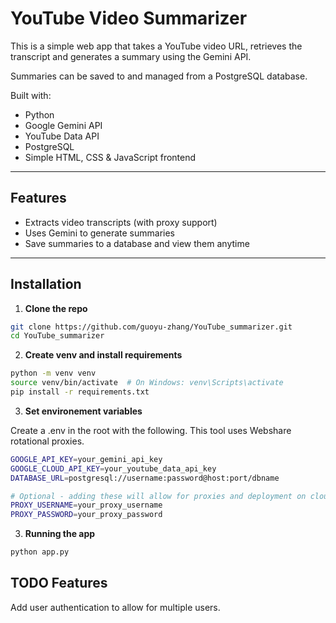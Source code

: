 # YouTube Video Summarizer

This is a simple web app that takes a YouTube video URL, retrieves the transcript and generates a summary using the Gemini API.

Summaries can be saved to and managed from a PostgreSQL database.

Built with:

- Python
- Google Gemini API
- YouTube Data API
- PostgreSQL
- Simple HTML, CSS & JavaScript frontend

---

## Features

- Extracts video transcripts (with proxy support)
- Uses Gemini to generate summaries
- Save summaries to a database and view them anytime

---

## Installation

1. **Clone the repo**

```bash
git clone https://github.com/guoyu-zhang/YouTube_summarizer.git
cd YouTube_summarizer
```

2. **Create venv and install requirements**

```bash
python -m venv venv
source venv/bin/activate  # On Windows: venv\Scripts\activate
pip install -r requirements.txt
```

3. **Set environement variables**

Create a .env in the root with the following. This tool uses Webshare rotational proxies.

```bash
GOOGLE_API_KEY=your_gemini_api_key
GOOGLE_CLOUD_API_KEY=your_youtube_data_api_key
DATABASE_URL=postgresql://username:password@host:port/dbname

# Optional - adding these will allow for proxies and deployment on cloud services, as YouTube blocks cloud IPs.
PROXY_USERNAME=your_proxy_username
PROXY_PASSWORD=your_proxy_password
```

3. **Running the app**

```bash
python app.py
```

## TODO Features

Add user authentication to allow for multiple users.
